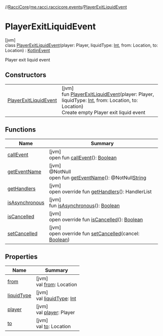 //[RacciCore](../../../index.md)/[me.racci.raccicore.events](../index.md)/[PlayerExitLiquidEvent](index.md)

# PlayerExitLiquidEvent

[jvm]\
class [PlayerExitLiquidEvent](index.md)(player: Player, liquidType: [Int](https://kotlinlang.org/api/latest/jvm/stdlib/kotlin/-int/index.html), from: Location, to: Location) : [KotlinEvent](../-kotlin-event/index.md)

Player exit liquid event

## Constructors

| | |
|---|---|
| [PlayerExitLiquidEvent](-player-exit-liquid-event.md) | [jvm]<br>fun [PlayerExitLiquidEvent](-player-exit-liquid-event.md)(player: Player, liquidType: [Int](https://kotlinlang.org/api/latest/jvm/stdlib/kotlin/-int/index.html), from: Location, to: Location)<br>Create empty Player exit liquid event |

## Functions

| Name | Summary |
|---|---|
| [callEvent](../-day-event/index.md#-1071638799%2FFunctions%2F-1216412040) | [jvm]<br>open fun [callEvent](../-day-event/index.md#-1071638799%2FFunctions%2F-1216412040)(): [Boolean](https://kotlinlang.org/api/latest/jvm/stdlib/kotlin/-boolean/index.html) |
| [getEventName](../-day-event/index.md#1147460734%2FFunctions%2F-1216412040) | [jvm]<br>@NotNull<br>open fun [getEventName](../-day-event/index.md#1147460734%2FFunctions%2F-1216412040)(): @NotNull[String](https://kotlinlang.org/api/latest/jvm/stdlib/kotlin/-string/index.html) |
| [getHandlers](../-kotlin-event/get-handlers.md) | [jvm]<br>open override fun [getHandlers](../-kotlin-event/get-handlers.md)(): HandlerList |
| [isAsynchronous](../-day-event/index.md#-706610981%2FFunctions%2F-1216412040) | [jvm]<br>fun [isAsynchronous](../-day-event/index.md#-706610981%2FFunctions%2F-1216412040)(): [Boolean](https://kotlinlang.org/api/latest/jvm/stdlib/kotlin/-boolean/index.html) |
| [isCancelled](../-kotlin-event/is-cancelled.md) | [jvm]<br>open override fun [isCancelled](../-kotlin-event/is-cancelled.md)(): [Boolean](https://kotlinlang.org/api/latest/jvm/stdlib/kotlin/-boolean/index.html) |
| [setCancelled](../-kotlin-event/set-cancelled.md) | [jvm]<br>open override fun [setCancelled](../-kotlin-event/set-cancelled.md)(cancel: [Boolean](https://kotlinlang.org/api/latest/jvm/stdlib/kotlin/-boolean/index.html)) |

## Properties

| Name | Summary |
|---|---|
| [from](from.md) | [jvm]<br>val [from](from.md): Location |
| [liquidType](liquid-type.md) | [jvm]<br>val [liquidType](liquid-type.md): [Int](https://kotlinlang.org/api/latest/jvm/stdlib/kotlin/-int/index.html) |
| [player](player.md) | [jvm]<br>val [player](player.md): Player |
| [to](to.md) | [jvm]<br>val [to](to.md): Location |
